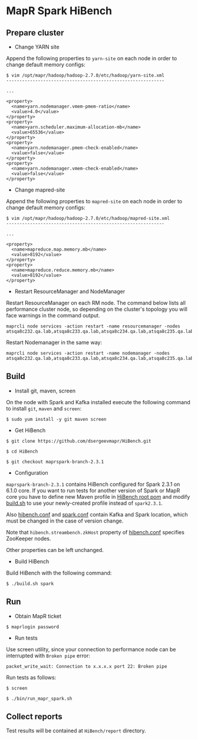 # MapR Spark HiBench

## Prepare cluster

* Change YARN site

Append the following properties to `yarn-site` on each node in order to change default memory configs:
```
$ vim /opt/mapr/hadoop/hadoop-2.7.0/etc/hadoop/yarn-site.xml
------------------------------------------------------------

...

<property>
  <name>yarn.nodemanager.vmem-pmem-ratio</name>
  <value>4.0</value>
</property>
<property>
  <name>yarn.scheduler.maximum-allocation-mb</name>
  <value>65536</value>
</property>
<property>
  <name>yarn.nodemanager.pmem-check-enabled</name>
  <value>false</value>
</property>
<property>
  <name>yarn.nodemanager.vmem-check-enabled</name>
  <value>false</value>
</property>

```


* Change mapred-site

Append the following properties to `mapred-site` on each node in order to change default memory configs:
```
$ vim /opt/mapr/hadoop/hadoop-2.7.0/etc/hadoop/mapred-site.xml
------------------------------------------------------------

...

<property>
  <name>mapreduce.map.memory.mb</name>
  <value>8192</value>
</property>
<property>
  <name>mapreduce.reduce.memory.mb</name>
  <value>8192</value>
</property>

```


* Restart ResourceManager and NodeManager

Restart ResourceManager on each RM node. The command below lists all performance cluster node, so depending on the 
cluster's topology you will face warnings in the command output.

```
maprcli node services -action restart -name resourcemanager -nodes atsqa8c232.qa.lab,atsqa8c233.qa.lab,atsqa8c234.qa.lab,atsqa8c235.qa.lab,atsqa8c236.qa.lab,atsqa8c237.qa.lab,atsqa8c238.qa.lab,atsqa8c239qa.lab,atsqa8c240.qa.lab,atsqa8c241.qa.lab,atsqa8c242.qa.lab
```

Restart Nodemanager in the same way:
```
maprcli node services -action restart -name nodemanager -nodes atsqa8c232.qa.lab,atsqa8c233.qa.lab,atsqa8c234.qa.lab,atsqa8c235.qa.lab,atsqa8c236.qa.lab,atsqa8c237.qa.lab,atsqa8c238.qa.lab,atsqa8c239qa.lab,atsqa8c240.qa.lab,atsqa8c241.qa.lab,atsqa8c242.qa.lab
```


## Build

* Install git, maven, screen 

On the node with Spark and Kafka installed execute the following command to install `git`, `maven` and `screen`:

```
$ sudo yum install -y git maven screen
```

* Get HiBench


```
$ git clone https://github.com/dsergeevmapr/HiBench.git

$ cd HiBench

$ git checkout maprspark-branch-2.3.1
```

* Configuration

`maprspark-branch-2.3.1` contains HiBench configured for Spark 2.3.1 on 6.1.0 core. If you want to run tests for 
another version of Spark or MapR core you have to define new Maven profile in 
[HiBench root pom](https://github.com/dsergeevmapr/HiBench/blob/maprspark-branch-2.3.1/pom.xml#L202) and modify 
[build.sh](https://github.com/dsergeevmapr/HiBench/blob/maprspark-branch-2.3.1/build.sh#L5) to use your newly-created 
profile instead of `spark2.3.1`.

Also [hibench.conf](https://github.com/dsergeevmapr/HiBench/blob/maprspark-branch-2.3.1/conf/hibench.conf#L88) and 
[spark.conf](https://github.com/dsergeevmapr/HiBench/blob/maprspark-branch-2.3.1/conf/spark.conf#L2) contain Kafka and 
Spark location, which must be changed in the case of version change.

Note that `hibench.streambench.zkHost` property of 
[hibench.conf](https://github.com/dsergeevmapr/HiBench/blob/maprspark-branch-2.3.1/conf/hibench.conf) specifies 
ZooKeeper nodes.

Other properties can be left unchanged.

* Build HiBench

Build HiBench with the following command:
```
$ ./build.sh spark
```

## Run

* Obtain MapR ticket 

```
$ maprlogin password
```

* Run tests

Use screen utility, since your connection to performance node can be interrupted with `Broken pipe` error:
```
packet_write_wait: Connection to x.x.x.x port 22: Broken pipe
```

Run tests as follows:
```
$ screen

$ ./bin/run_mapr_spark.sh
```

## Collect reports

Test results will be contained at `HiBench/report` directory.
